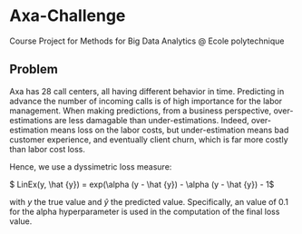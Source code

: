 # Axa-Challenge
Course Project for Methods for Big Data Analytics @ Ecole polytechnique

## Problem

Axa has 28 call centers, all having different behavior in time. Predicting in advance the number of incoming calls is of high importance for the labor management. When making predictions, from a business perspective, over-estimations are less damagable than under-estimations. Indeed, over-estimation means loss on the labor costs, but under-estimation means bad customer experience, and eventually client churn, which is far more costly than labor cost loss.

Hence, we use a dyssimetric loss measure: 

$ LinEx(y, \hat {y}) = exp(\alpha (y - \hat {y}) - \alpha (y - \hat {y}) - 1$

with $y$ the true value and $\hat{y}$ the predicted value. Specifically, an value of 0.1 for the alpha hyperparameter is used in the computation of the final loss value.
